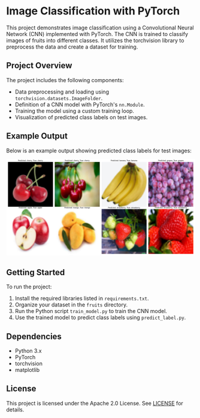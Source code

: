 # Image Classification with PyTorch

This project demonstrates image classification using a Convolutional Neural Network (CNN) implemented with PyTorch. The CNN is trained to classify images of fruits into different classes. It utilizes the torchvision library to preprocess the data and create a dataset for training.

## Project Overview

The project includes the following components:

- Data preprocessing and loading using `torchvision.datasets.ImageFolder`.
- Definition of a CNN model with PyTorch's `nn.Module`.
- Training the model using a custom training loop.
- Visualization of predicted class labels on test images.

## Example Output

Below is an example output showing predicted class labels for test images:

![Predicted Labels](images/classificationval.png)

## Getting Started

To run the project:

1. Install the required libraries listed in `requirements.txt`.
2. Organize your dataset in the `fruits` directory.
3. Run the Python script `train_model.py` to train the CNN model.
4. Use the trained model to predict class labels using `predict_label.py`.

## Dependencies

- Python 3.x
- PyTorch
- torchvision
- matplotlib

## License

This project is licensed under the Apache 2.0 License. See [LICENSE](LICENSE) for details.
